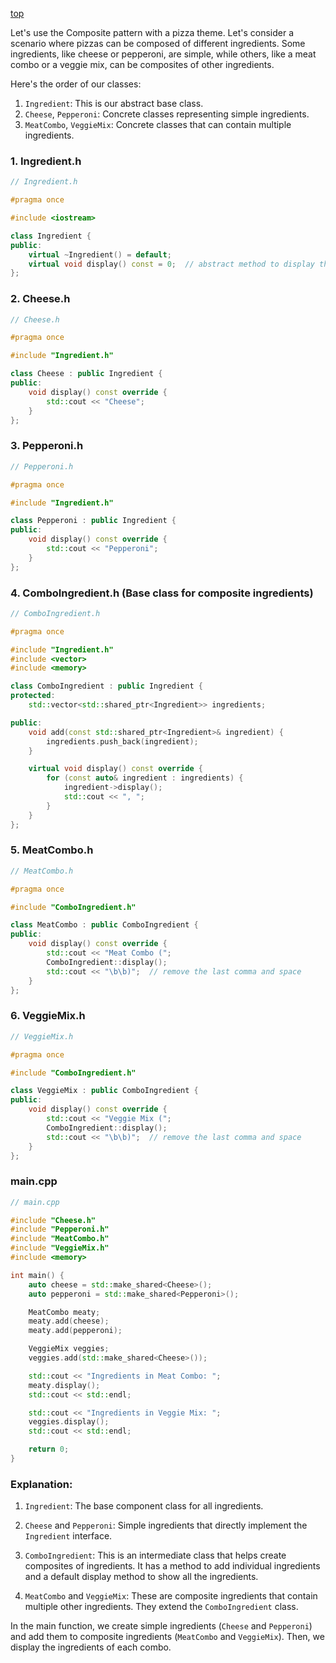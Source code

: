 [top](../README.md)

Let's use the Composite pattern with a pizza theme. Let's consider a scenario where pizzas can be composed of different ingredients. Some ingredients, like cheese or pepperoni, are simple, while others, like a meat combo or a veggie mix, can be composites of other ingredients.

Here's the order of our classes:

1. `Ingredient`: This is our abstract base class.
2. `Cheese`, `Pepperoni`: Concrete classes representing simple ingredients.
3. `MeatCombo`, `VeggieMix`: Concrete classes that can contain multiple ingredients.

### 1. Ingredient.h
```cpp
// Ingredient.h

#pragma once

#include <iostream>

class Ingredient {
public:
    virtual ~Ingredient() = default;
    virtual void display() const = 0;  // abstract method to display the ingredient
};
```

### 2. Cheese.h
```cpp
// Cheese.h

#pragma once

#include "Ingredient.h"

class Cheese : public Ingredient {
public:
    void display() const override {
        std::cout << "Cheese";
    }
};
```

### 3. Pepperoni.h
```cpp
// Pepperoni.h

#pragma once

#include "Ingredient.h"

class Pepperoni : public Ingredient {
public:
    void display() const override {
        std::cout << "Pepperoni";
    }
};
```

### 4. ComboIngredient.h (Base class for composite ingredients)
```cpp
// ComboIngredient.h

#pragma once

#include "Ingredient.h"
#include <vector>
#include <memory>

class ComboIngredient : public Ingredient {
protected:
    std::vector<std::shared_ptr<Ingredient>> ingredients;

public:
    void add(const std::shared_ptr<Ingredient>& ingredient) {
        ingredients.push_back(ingredient);
    }

    virtual void display() const override {
        for (const auto& ingredient : ingredients) {
            ingredient->display();
            std::cout << ", ";
        }
    }
};
```

### 5. MeatCombo.h
```cpp
// MeatCombo.h

#pragma once

#include "ComboIngredient.h"

class MeatCombo : public ComboIngredient {
public:
    void display() const override {
        std::cout << "Meat Combo (";
        ComboIngredient::display();
        std::cout << "\b\b)";  // remove the last comma and space
    }
};
```

### 6. VeggieMix.h
```cpp
// VeggieMix.h

#pragma once

#include "ComboIngredient.h"

class VeggieMix : public ComboIngredient {
public:
    void display() const override {
        std::cout << "Veggie Mix (";
        ComboIngredient::display();
        std::cout << "\b\b)";  // remove the last comma and space
    }
};
```

### main.cpp
```cpp
// main.cpp

#include "Cheese.h"
#include "Pepperoni.h"
#include "MeatCombo.h"
#include "VeggieMix.h"
#include <memory>

int main() {
    auto cheese = std::make_shared<Cheese>();
    auto pepperoni = std::make_shared<Pepperoni>();

    MeatCombo meaty;
    meaty.add(cheese);
    meaty.add(pepperoni);

    VeggieMix veggies;
    veggies.add(std::make_shared<Cheese>());

    std::cout << "Ingredients in Meat Combo: ";
    meaty.display();
    std::cout << std::endl;

    std::cout << "Ingredients in Veggie Mix: ";
    veggies.display();
    std::cout << std::endl;

    return 0;
}
```

### Explanation:

1. `Ingredient`: The base component class for all ingredients.

2. `Cheese` and `Pepperoni`: Simple ingredients that directly implement the `Ingredient` interface.

3. `ComboIngredient`: This is an intermediate class that helps create composites of ingredients. It has a method to add individual ingredients and a default display method to show all the ingredients.

4. `MeatCombo` and `VeggieMix`: These are composite ingredients that contain multiple other ingredients. They extend the `ComboIngredient` class.

In the main function, we create simple ingredients (`Cheese` and `Pepperoni`) and add them to composite ingredients (`MeatCombo` and `VeggieMix`). Then, we display the ingredients of each combo.
